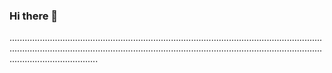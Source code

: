 ### Hi there 👋

...........................................................................................................................................................................................................................................................................................